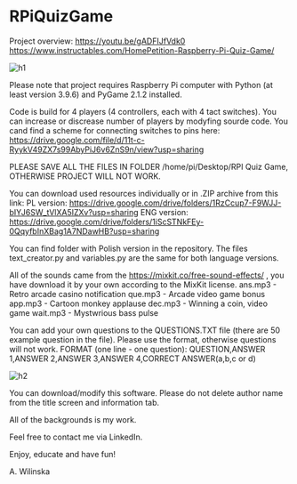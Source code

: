 # RPiQuizGame
Project overview: https://youtu.be/gADFIJfVdk0
https://www.instructables.com/HomePetition-Raspberry-Pi-Quiz-Game/

![h1](https://user-images.githubusercontent.com/72753653/200140636-806f9711-3b2a-4186-b988-c08d1fd3317f.png)

Please note that project requires Raspberry Pi computer with Python (at least version 3.9.6) and PyGame 2.1.2 installed. 

Code is build for 4 players (4 controllers, each with 4 tact switches). You can increase or discrease number of players by modyfing sourde code. 
You cand find a scheme for connecting switches to pins here: 
https://drive.google.com/file/d/11t-c-RyykV49ZX7s99AbyPiJ6v6ZnS9n/view?usp=sharing

PLEASE SAVE ALL THE FILES IN FOLDER /home/pi/Desktop/RPI Quiz Game, OTHERWISE PROJECT WILL NOT WORK.

You can download used resources individually or in .ZIP archive from this link:
PL version: https://drive.google.com/drive/folders/1RzCcup7-F9WJJ-bIYJ6SW_tVlXA5IZXv?usp=sharing
ENG version: https://drive.google.com/drive/folders/1iScSTNkFEy-0QqyfbInXBag1A7NDawHB?usp=sharing

You can find folder with Polish version in the repository. The files text_creator.py and variables.py are the same for both language versions.

All of the sounds came from the https://mixkit.co/free-sound-effects/ , you have download it by your own according to the MixKit license.
ans.mp3 - Retro arcade casino notification
que.mp3 - Arcade video game bonus
app.mp3 - Cartoon monkey applause
dec.mp3 - Winning a coin, video game
wait.mp3 - Mystwrious bass pulse

You can add your own questions to the QUESTIONS.TXT file (there are 50 example question in the file). Please use the format, otherwise questions will not work. 
FORMAT (one line - one question): QUESTION,ANSWER 1,ANSWER 2,ANSWER 3,ANSWER 4,CORRECT ANSWER(a,b,c or d)

![h2](https://user-images.githubusercontent.com/72753653/200140648-1932b7de-d4da-4e7c-92c2-9257b3571c13.png)

You can download/modify this software. Please do not delete author name from the title screen and information tab. 

All of the backgrounds is my work. 

Feel free to contact me via LinkedIn.

Enjoy, educate and have fun!

A. Wilinska
